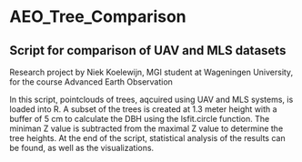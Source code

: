 # AEO_Tree_Comparison

## Script for comparison of UAV and MLS datasets

Research project by Niek Koelewijn, MGI student at Wageningen University, for the course Advanced Earth Observation

In this script, pointclouds of trees, aqcuired using UAV and MLS systems, is loaded into R. A subset of the trees is created at 1.3 meter height with a buffer of 5 cm to calculate the DBH using the lsfit.circle function. The miniman Z value is subtracted from the maximal Z value to determine the tree heights. At the end of the script, statistical analysis of the results can be found, as well as the visualizations.
